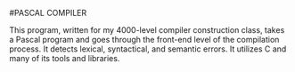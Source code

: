 #PASCAL COMPILER

This program, written for my 4000-level compiler construction class, takes a Pascal program and goes
through the front-end level of the compilation process. It detects lexical, syntactical, and semantic
errors. It utilizes C and many of its tools and libraries.
